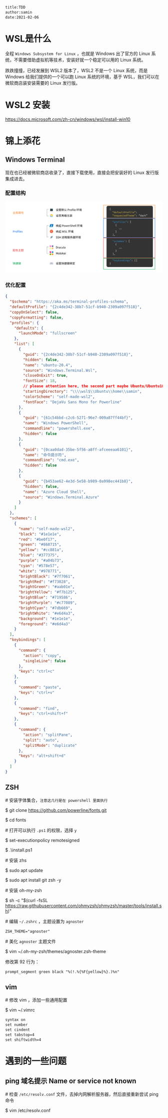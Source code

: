 ```properties
title:TDD
author:samin
date:2021-02-06
```

# WSL是什么

全程 `Windows Subsystem for Linux` ，也就是 Windows 出了官方的 Linux 系统，不需要借助虚拟机等技术，安装好就一个稳定可以用的 Linux 系统。

跌跌撞撞，已经发展到 WSL2 版本了，WSL2 不是一个 Linux 系统，而是 Windows 给我们提供的一个可以跑 Linux 系统的环境，基于 WSL，我们可以在微软商店装安装需要的 Linux 发行版。

# WSL2 安装

https://docs.microsoft.com/zh-cn/windows/wsl/install-win10

# 锦上添花

## Windows Terminal

现在也已经被微软商店收录了，直接下载使用，直接会把安装好的 Linux 发行版集成进去。

### 配置结构

![](https://github.com/SaminZou/pic-repo/raw/master/BlogPicture/terminal%E9%85%8D%E7%BD%AE.png)

### 优化配置

```json
{
  "$schema": "https://aka.ms/terminal-profiles-schema",
  "defaultProfile": "{2c4de342-38b7-51cf-b940-2309a097f518}",
  "copyOnSelect": false,
  "copyFormatting": false,
  "profiles": {
    "defaults": {
      "launchMode": "fullscreen"
    },
    "list": [
      {
        "guid": "{2c4de342-38b7-51cf-b940-2309a097f518}",
        "hidden": false,
        "name": "ubuntu-20.4",
        "source": "Windows.Terminal.Wsl",
        "closeOnExit": true,
        "fontSize": 18,
        // please attention here, the second part maybe Ubuntu/Ubuntu18/Ubuntu-20.4, or other ... 
        "startingDirectory": "\\\\wsl$\\Ubuntu\\home\\samin",
        "colorScheme": "self-made-wsl2",
        "fontFace": "DejaVu Sans Mono for Powerline"
      },
      {
        "guid": "{61c54bbd-c2c6-5271-96e7-009a87ff44bf}",
        "name": "Windows PowerShell",
        "commandline": "powershell.exe",
        "hidden": false
      },
      {
        "guid": "{0caa0dad-35be-5f56-a8ff-afceeeaa6101}",
        "name": "命令提示符",
        "commandline": "cmd.exe",
        "hidden": false
      },
      {
        "guid": "{b453ae62-4e3d-5e58-b989-0a998ec441b8}",
        "hidden": false,
        "name": "Azure Cloud Shell",
        "source": "Windows.Terminal.Azure"
      }
    ]
  },
  "schemes": [
    {
      "name": "self-made-wsl2",
      "black": "#1e1e1e",
      "red": "#be0f17",
      "green": "#868715",
      "yellow": "#cc881a",
      "blue": "#377375",
      "purple": "#a04b73",
      "cyan": "#578e57",
      "white": "#978771",
      "brightBlack": "#7f7061",
      "brightRed": "#f73028",
      "brightGreen": "#aab01e",
      "brightYellow": "#f7b125",
      "brightBlue": "#719586",
      "brightPurple": "#c77089",
      "brightCyan": "#7db669",
      "brightWhite": "#e6d4a3",
      "background": "#1e1e1e",
      "foreground": "#e6d4a3"
    }
  ],
  "keybindings": [
    {
      "command": {
        "action": "copy",
        "singleLine": false
      },
      "keys": "ctrl+c"
    },
    {
      "command": "paste",
      "keys": "ctrl+v"
    },
    {
      "command": "find",
      "keys": "ctrl+shift+f"
    },
    {
      "command": {
        "action": "splitPane",
        "split": "auto",
        "splitMode": "duplicate"
      },
      "keys": "alt+shift+d"
    }
  ]
}
```

## ZSH

\# 安装字体集合，`注意这几行是在 powershell 里面执行`

\$ git clone https://github.com/powerline/fonts.git

\$ cd fonts

\# 打开可以执行 `.ps1` 的权限，选择 `y`

\$ set-executionpolicy remotesigned

\$ .\install.ps1

\# 安装 zhs

\$ sudo apt update

\$ sudo apt install git zsh -y

\# 安装 oh-my-zsh

\$ sh -c "$(curl -fsSL https://raw.githubusercontent.com/ohmyzsh/ohmyzsh/master/tools/install.sh)"

\# 编辑 `~/.zshrc` ，主题设置为 `agnoster`

```properties
ZSH_THEME="agnoster"
```

\# 美化 `agnoster` 主题文件

\$ vim ~/.oh-my-zsh/themes/agnoster.zsh-theme

修改第 92 行为：

```shell
prompt_segment green black "%(!.%{%F{yellow}%}.)%n"
```

## vim

\# 修改 vim ，添加一些通用配置

\$ vim ~/.vimrc

```
syntax on
set number
set cindent
set tabstop=4
set shiftwidth=4
```

# 遇到的一些问题

## ping 域名提示 Name or service not known

\# 检查 `/etc/resolv.conf` 文件，去掉内网解析服务器，然后直接重新尝试 ping 命令

\$ vim /etc/resolv.conf